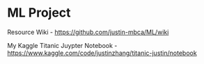 # ML Project
Resource Wiki - https://github.com/justin-mbca/ML/wiki

My Kaggle Titanic Juypter Notebook - https://www.kaggle.com/code/justinzhang/titanic-justin/notebook
